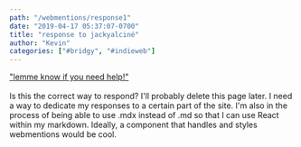 ```yaml
---
path: "/webmentions/response1"
date: "2019-04-17 05:37:07-0700"
title: "response to jackyalciné"
author: "Kevin"
categories: ["#bridgy", "#indieweb"]
---
```



<div class="h-entry">
 <a href="https://v2.jacky.wtf/post/86db0b09-c747-4189-b4e2-ca1fb71bc050" class="u-in-reply-to">"lemme know if you need help!"</a>

 <div class="p-name p-content"><br />Is this the correct way to respond? I'll probably delete this page later. I need a way to dedicate my responses to a certain part of the site. I'm also in the process of being able to use .mdx instead of .md so that I can use React within my markdown. Ideally, a component that handles and styles webmentions would be cool.</div>
</div>